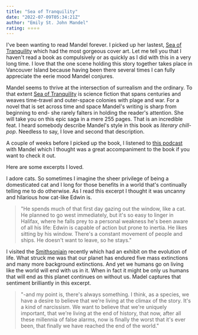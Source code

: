 ```yaml
---
title: "Sea of Tranquility"
date: "2022-07-09T05:34:21Z"
author: "Emily St. John Mandel"
rating: ⭐⭐⭐⭐
---
```


<style>

</style>

I've been wanting to read Mandel forever. I picked up her lastest, <a href="https://www.goodreads.com/book/show/58446227-sea-of-tranquility?ac=1&from_search=true&qid=9mU5sxB6rS&rank=3">Sea of Tranquility</a> which had the most gorgeous cover art. Let me tell you that I haven't read a book as compulsively or as quickly as I did with this in a very long time. I love that the one scene holding this story together takes place in Vancouver Island because having been there several times I can fully appreciate the eerie mood Mandel conjures.

Mandel seems to thrive at the intersection of surrealism and the ordinary. To that extent <a href="https://www.goodreads.com/book/show/58446227-sea-of-tranquility?ac=1&from_search=true&qid=9mU5sxB6rS&rank=3">Sea of Tranquility</a> is science fiction that spans centuries and weaves time-travel and outer-space colonies with plage and war. For a novel that is set across time and space Mandel's writing is sharp from beginning to end- she rarely falters in holding the reader's attention. She will take you on this epic saga in a mere 255 pages. That is an incredible feat. I heard somebody describe Mandel's style in this book as <i>literary chill-pop</i>. Needless to say, I love and second that description.

A couple of weeks before I picked up the book, I listened to <a href="https://podcasts.apple.com/ma/podcast/emily-st-john-mandel-on-time-travel-parenting-and/id1548604447?i=1000558357715">this podcast</a> with Mandel which I thought was a great accompaniment to the book if you want to check it out.

Here are some excerpts I loved.

I adore cats. So sometimes I imagine the sheer privilege of being a domesticated cat and I long for those benefits in a world that's continually telling me to do otherwise. As I read this excerpt I thought it was uncanny and hilarious how cat-like Edwin is.

> "He spends much of that first day gazing out the window, like a cat. He planned to go west immediately, but it's so easy to linger in Halifax, where he falls prey to a personal weakness he's been aware of all his life: Edwin is capable of action but prone to inertia. He likes sitting by his
window. There's a constant movement of people and ships. He doesn't want to leave, so he stays."


I visited the <a href="http://naturalhistory.si.edu/">Smithsoniain</a> recently which had an exhibit on the evolution of life. What struck me was that our planet has endured five mass extinctions and many more background extinctions. And yet we humans go on living like the world will end with us in it. When in fact it might be only us humans that will end as this planet continues on without us. Madel captures that sentiment brilliantly in this excerpt.

> "-and my point is, there's always something. I think, as a species, we have a desire to believe that we're living at the climax of the story. It's a kind of narcissism. We want to believe that we're uniquely important, that we're living at the end of history, that now, after all these millennia of false alarms, now is finally the worst that it's ever been, that finally we have reached the end of the world."

